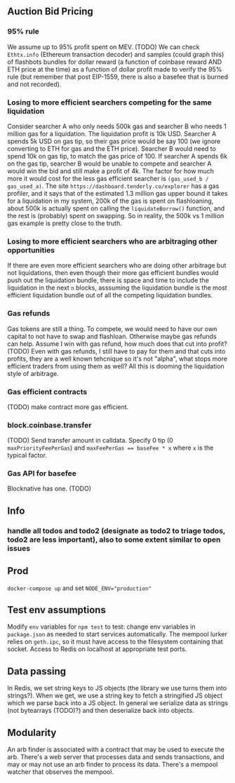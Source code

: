 ## Auction Bid Pricing 
### 95% rule 
We assume up to 95% profit spent on MEV. (TODO) We can check `Ethtx.info` (Ethereum transaction decoder) and samples (could graph this) of flashbots bundles for dollar reward (a function of coinbase reward AND ETH price at the time) as a function of dollar profit made to verify the 95% rule (but remember that post EIP-1559, there is also a basefee that is burned and not recorded). 
### Losing to more efficient searchers competing for the same liquidation
Consider searcher A who only needs 500k gas and searcher B who needs 1 million gas for a liquidation. The liquidation profit is 10k USD. Searcher A spends 5k USD on gas tip, so their gas price would be say 100 (we ignore converting to ETH for gas and the ETH price). Searcher B would need to spend 10k on gas tip, to match the gas price of 100. If searcher A spends 6k on the gas tip, searcher B would be unable to compete and searcher A would win the bid and still make a profit of 4k. The factor for how much more it would cost for the less gas efficient searcher is `(gas_used_b / gas_used_a)`. The site `https://dashboard.tenderly.co/explorer` has a gas profiler, and it says that of the estimated 1.3 million gas upper bound it takes for a liquidation in my system, 200k of the gas is spent on flashloaning, about 500k is actually spent on calling the `liquidateBorrow()` function, and the rest is (probably) spent on swapping. So in reality, the 500k vs 1 million gas example is pretty close to the truth.
### Losing to more efficient searchers who are arbitraging other opportunities
If there are even more efficient searchers who are doing other arbitrage but not liquidations, then even though their more gas efficient bundles would push out the liquidation bundle, there is space and time to include the liquidation in the next `n` blocks, asssuming the liquidation bundle is the most efficient liquidation bundle out of all the competing liquidation bundles. 
### Gas refunds
Gas tokens are still a thing. To compete, we would need to have our own capital to not have to swap and flashloan. Otherwise maybe gas refunds can help. Assume I win with gas refund, how much does that cut into profit? (TODO) Even with gas refunds, I still have to pay for them and that cuts into profits, they are a well known tehcnique so it's not "alpha", what stops more efficient traders from using them as well? All this is dooming the liquidation style of arbitrage. 
### Gas efficient contracts
(TODO) make contract more gas efficient. 
### block.coinbase.transfer
(TODO) Send transfer amount in calldata. Specify 0 tip (0 `maxPriorityFeePerGas`) and `maxFeePerGas == baseFee * x` where `x` is the typical factor.
### Gas API for basefee
Blocknative has one. (TODO)

## Info 
### handle all todos and todo2 (designate as todo2 to triage todos, todo2 are less important), also to some extent similar to open issues

## Prod
`docker-compose up` and set `NODE_ENV="production"`

## Test env assumptions 
Modify `env` variables for `npm test` to test: change env variables in `package.json` as needed to start services automatically. The mempool lurker relies on `geth.ipc`, so it must have access to the filesystem containing that socket. Access to Redis on localhost at appropriate test ports. 

## Data passing
In Redis, we set string keys to JS objects (the library we use turns them into strings?). When we get, we use a string key to fetch a stringified JS object which we parse back into a JS object. In general we serialize data as strings (not bytearrays (TODO)?) and then deserialize back into objects.

## Modularity
An arb finder is associated with a contract that may be used to execute the arb. There's a web server that processes data and sends transactions, and may or may not use an arb finder to process its data. There's a mempool watcher that observes the mempool.